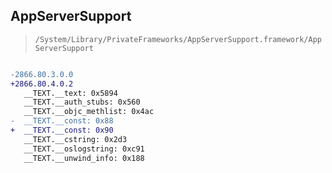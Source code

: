 ## AppServerSupport

> `/System/Library/PrivateFrameworks/AppServerSupport.framework/AppServerSupport`

```diff

-2866.80.3.0.0
+2866.80.4.0.2
   __TEXT.__text: 0x5894
   __TEXT.__auth_stubs: 0x560
   __TEXT.__objc_methlist: 0x4ac
-  __TEXT.__const: 0x88
+  __TEXT.__const: 0x90
   __TEXT.__cstring: 0x2d3
   __TEXT.__oslogstring: 0xc91
   __TEXT.__unwind_info: 0x188

```
